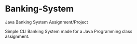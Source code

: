 # Banking-System
Java Banking System Assignment/Project

Simple CLI Banking System made for a Java Programming class assignment.
